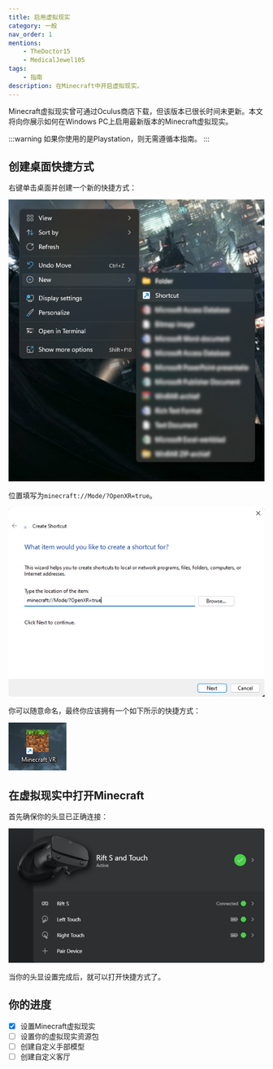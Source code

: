 ```yaml
---
title: 启用虚拟现实
category: 一般
nav_order: 1
mentions:
    - TheDoctor15
    - MedicalJewel105
tags:
    - 指南
description: 在Minecraft中开启虚拟现实。
---
```


Minecraft虚拟现实曾可通过Oculus商店下载，但该版本已很长时间未更新。本文将向你展示如何在Windows PC上启用最新版本的Minecraft虚拟现实。

:::warning
如果你使用的是Playstation，则无需遵循本指南。
:::

## 创建桌面快捷方式

右键单击桌面并创建一个新的快捷方式：

![](../assets/images/vr/install/vr_desktop.png)

位置填写为`minecraft://Mode/?OpenXR=true`。

![](../assets/images/vr/install/vr_shortcut_path.png)

你可以随意命名，最终你应该拥有一个如下所示的快捷方式：

![](../assets/images/vr/install/vr_shortcut_icon.png)

## 在虚拟现实中打开Minecraft

首先确保你的头显已正确连接：

![](../assets/images/vr/install/vr_headset.png)

当你的头显设置完成后，就可以打开快捷方式了。

## 你的进度

-   [x] 设置Minecraft虚拟现实
-   [ ] 设置你的虚拟现实资源包
-   [ ] 创建自定义手部模型
-   [ ] 创建自定义客厅